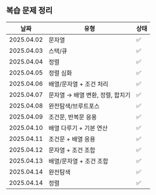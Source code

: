 ## 복습 문제 정리

| 날짜       | 유형                             | 상태 |
| ---------- | -------------------------------- | ---- |
| 2025.04.02 | 문자열                           | ✅   |
| 2025.04.03 | 스택/큐                          | ✅   |
| 2025.04.04 | 정렬                             | ✅   |
| 2025.04.05 | 정렬 심화                        | ✅   |
| 2025.04.06 | 배열/문자열 + 조건 처리          | ✅   |
| 2025.04.07 | 문자열 → 배열 변환, 정렬, 합치기 | ✅   |
| 2025.04.08 | 완전탐색/브루트포스              | ✅   |
| 2025.04.09 | 조건문, 반복문 응용              | ✅   |
| 2025.04.10 | 배열 다루기 + 기본 연산          | ✅   |
| 2025.04.11 | 조건문 + 배열 응용               | ✅   |
| 2025.04.12 | 문자열 + 조건 조합               | ✅   |
| 2025.04.13 | 배열/문자열 + 조건 조합          | ✅   |
| 2025.04.14 | 완전탐색                         | ✅   |
| 2025.04.14 | 정렬                             | ✅   |

